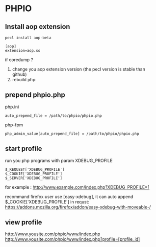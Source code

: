# PHPIO

## Install aop extension
```
pecl install aop-beta
```
```
[aop]  
extension=aop.so 
```
if coredump ?  
1. change you aop extension version (the pecl version is stable than github)  
2. rebuild php

## prepend phpio.php
php.ini  
```
auto_prepend_file = /path/to/phpio/phpio.php  
```
php-fpm  
```
php_admin_value[auto_prepend_file] = /path/to/phpio/phpio.php
```

## start profile
run you php programs with param XDEBUG_PROFILE  
```
$_REQUEST['XDEBUG_PROFILE']  
$_COOKIE['XDEBUG_PROFILE']  
$_SERVER['XDEBUG_PROFILE']  
```

for example : 
http://www.example.com/index.php?XDEBUG_PROFILE=1 

recommand firefox user use [easy-xdebug], it can auto append $_COOKIE['XDEBUG_PROFILE'] in requst: 
https://addons.mozilla.org/firefox/addon/easy-xdebug-with-moveable-/

## view profile
http://www.yousite.com/phpio/www/index.php   
http://www.yousite.com/phpio/www/index.php?profile=[profile_id]
